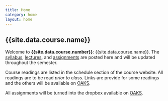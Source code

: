 ```yaml
---
title: Home
category: home
layout: home
---
```


## {{site.data.course.name}}

Welcome to  **{{site.data.course.number}}**:
{{site.data.course.name}}. The [syllabus](syllabus.html), [lectures](note.html), and [assignments](assignments.html) are posted here and will be updated throughout the semester.

Course readings are listed in the schedule section of the course website. All readings are to be read _prior to class_. Links are provide for some readings and the others will be available on [OAKS](https://lms.cofc.edu/).

All assignments will be turned into the dropbox available on [OAKS](https://lms.cofc.edu/).
